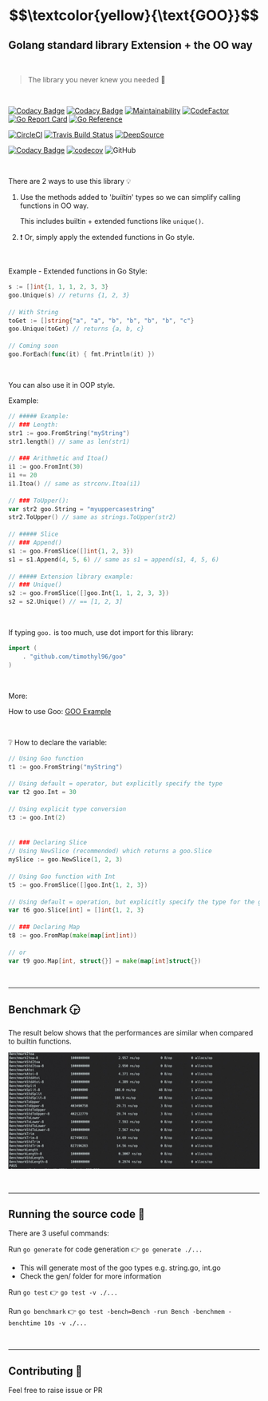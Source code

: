 # $$\textcolor{yellow}{\text{GOO}}$$

## **G**olang standard library Extension + the **OO** way

<br>

> The library you never knew you needed :speak_no_evil:

<br>

[![Codacy Badge](https://api.codacy.com/project/badge/Grade/915e864537fe4cecbd3354d088556a0e)](https://app.codacy.com/gh/TimothyL96/goo?utm_source=github.com&utm_medium=referral&utm_content=TimothyL96/goo&utm_campaign=Badge_Grade_Settings)
[![Codacy Badge](https://app.codacy.com/project/badge/Grade/26b98e19151f471fbd3729dbbe56c2d8)](https://www.codacy.com/gh/TimothyL96/goo/dashboard?utm_source=github.com&amp;utm_medium=referral&amp;utm_content=TimothyL96/goo&amp;utm_campaign=Badge_Grade)
[![Maintainability](https://api.codeclimate.com/v1/badges/bbc9b7ccb927732ec239/maintainability)](https://codeclimate.com/github/TimothyL96/goo/maintainability)
[![CodeFactor](https://www.codefactor.io/repository/github/timothyl96/goo/badge)](https://www.codefactor.io/repository/github/timothyl96/goo)
[![Go Report Card](https://goreportcard.com/badge/github.com/timothyl96/goo)](https://goreportcard.com/report/github.com/timothyl96/goo)
[![Go Reference](https://pkg.go.dev/badge/github.com/timothyl96/goo.svg)](https://pkg.go.dev/github.com/timothyl96/goo#section-documentation)

[![CircleCI](https://img.shields.io/circleci/build/github/TimothyL96/goo?label=circleci&logo=circleci)](https://dl.circleci.com/status-badge/redirect/gh/TimothyL96/goo/tree/master)
[![Travis Build Status](https://img.shields.io/travis/com/TimothyL96/goo?logo=travis&label=travis-ci)](https://app.travis-ci.com/TimothyL96/goo)
[![DeepSource](https://deepsource.io/gh/TimothyL96/goo.svg/?label=active+issues&show_trend=true&token=lc6AhgyQ_EjizXaVrr2ehW_K)](https://deepsource.io/gh/TimothyL96/goo/?ref=repository-badge)

[![Codacy Badge](https://app.codacy.com/project/badge/Coverage/26b98e19151f471fbd3729dbbe56c2d8)](https://www.codacy.com/gh/TimothyL96/goo/dashboard?utm_source=github.com&utm_medium=referral&utm_content=TimothyL96/goo&utm_campaign=Badge_Coverage)
[![codecov](https://codecov.io/gh/TimothyL96/goo/branch/master/graph/badge.svg?token=o61pQVm2m9)](https://codecov.io/gh/TimothyL96/goo)
![GitHub](https://img.shields.io/github/license/TimothyL96/goo)

<br>

There are 2 ways to use this library :bulb:

1. Use the methods added to '_builtin_' types so we can simplify calling functions in OO way.

    This includes builtin + extended functions like `unique()`.

 2. :exclamation: Or, simply apply the extended functions in Go style.

<br>

Example - Extended functions in Go Style:

```Go
s := []int{1, 1, 1, 2, 3, 3}
goo.Unique(s) // returns {1, 2, 3}

// With String
toGet := []string{"a", "a", "b", "b", "b", "b", "c"}
goo.Unique(toGet) // returns {a, b, c}

// Coming soon
goo.ForEach(func(it) { fmt.Println(it) })
```

<br>

You can also use it in OOP style.

Example:

```Go
// ##### Example:
// ### Length:
str1 := goo.FromString("myString")
str1.length() // same as len(str1)

// ### Arithmetic and Itoa()
i1 := goo.FromInt(30)
i1 += 20
i1.Itoa() // same as strconv.Itoa(i1)

// ### ToUpper():
var str2 goo.String = "myuppercasestring"
str2.ToUpper() // same as strings.ToUpper(str2)

// ##### Slice
// ### Append()
s1 := goo.FromSlice([]int{1, 2, 3})
s1 = s1.Append(4, 5, 6) // same as s1 = append(s1, 4, 5, 6)

// ##### Extension library example:
// ### Unique()
s2 := goo.FromSlice([]goo.Int{1, 1, 2, 3, 3})
s2 = s2.Unique() // == [1, 2, 3]

```

<br>

If typing `goo.` is too much, use dot import for this library:

```Go
import (
	. "github.com/timothyl96/goo"
)
```

<br>

More:

How to use Goo:
[GOO Example](https://github.com/TimothyL96/goo-example)

<br>

:grey_question: How to declare the variable:

```Go
// Using Goo function
t1 := goo.FromString("myString")

// Using default = operator, but explicitly specify the type
var t2 goo.Int = 30

// Using explicit type conversion
t3 := goo.Int(2) 


// ### Declaring Slice
// Using NewSlice (recommended) which returns a goo.Slice
mySlice := goo.NewSlice(1, 2, 3)

// Using Goo function with Int
t5 := goo.FromSlice([]goo.Int{1, 2, 3})

// Using default = operation, but explicitly specify the type for the generic
var t6 goo.Slice[int] = []int{1, 2, 3}

// ### Declaring Map
t8 := goo.FromMap(make(map[int]int))

// or
var t9 goo.Map[int, struct{}] = make(map[int]struct{})
```

<br>

---  

## <b>Benchmark</b> :clock330:

The result below shows that the performances are similar when compared to builtin functions.

![Benchmarking result](https://github.com/TimothyL96/goo/blob/master/images/benchmark.jpg?raw=true)

<br>

---  

## <b>Running the source code</b> :runner:

There are 3 useful commands: 

Run `go generate` for code generation :point_right: `go generate ./...`
    
- This will generate most of the goo types e.g. string.go, int.go
- Check the gen/ folder for more information

Run `go test` :point_right: `go test -v ./...`

Run `go benchmark` :point_right: `go test -bench=Bench -run Bench -benchmem -benchtime 10s -v ./...`

<br>

---  

## <b>Contributing</b> :memo:
Feel free to raise issue or PR
